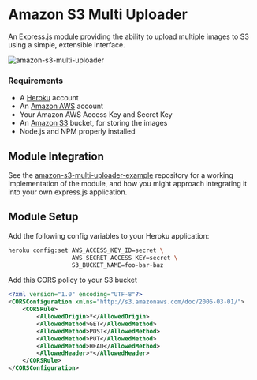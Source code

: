# Amazon S3 Multi Uploader

An Express.js module providing the ability to upload multiple images to S3 using a simple, extensible interface.

![amazon-s3-multi-uploader](http://taeram.github.io/media/amazon-s3-multi-uploader-screenshot.png)

### Requirements
* A [Heroku](https://www.heroku.com/) account
* An [Amazon AWS](http://aws.amazon.com/) account
* Your Amazon AWS Access Key and Secret Key
* An [Amazon S3](http://aws.amazon.com/s3/) bucket, for storing the images
* Node.js and NPM properly installed

## Module Integration

See the [amazon-s3-multi-uploader-example](https://github.com/taeram/amazon-s3-multi-uploader-example) repository
for a working implementation of the module, and how you might approach integrating it into your own
express.js application.

## Module Setup

Add the following config variables to your Heroku application:

```bash
heroku config:set AWS_ACCESS_KEY_ID=secret \
                  AWS_SECRET_ACCESS_KEY=secret \
                  S3_BUCKET_NAME=foo-bar-baz
```

Add this CORS policy to your S3 bucket

```xml
<?xml version="1.0" encoding="UTF-8"?>
<CORSConfiguration xmlns="http://s3.amazonaws.com/doc/2006-03-01/">
    <CORSRule>
        <AllowedOrigin>*</AllowedOrigin>
        <AllowedMethod>GET</AllowedMethod>
        <AllowedMethod>POST</AllowedMethod>
        <AllowedMethod>PUT</AllowedMethod>
        <AllowedMethod>HEAD</AllowedMethod>
        <AllowedHeader>*</AllowedHeader>
    </CORSRule>
</CORSConfiguration>
```
